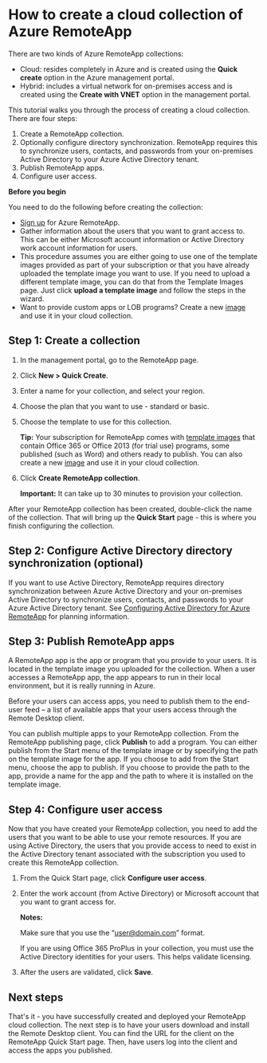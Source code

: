 <properties 
	pageTitle="How to create a cloud collection of Azure RemoteApp" 
	description="Learn how to create a deployment of Azure RemoteApp that saves data in the Azure cloud." 
	services="remoteapp" 
	documentationCenter="" 
	authors="lizap" 
	manager="mbaldwin" 
	editor=""/>

<tags 
	ms.service="remoteapp" 
	ms.workload="compute" 
	ms.tgt_pltfrm="na" 
	ms.devlang="na" 
	ms.topic="article" 
	ms.date="08/12/2015" 
	ms.author="elizapo"/>

# How to create a cloud collection of Azure RemoteApp

There are two kinds of Azure RemoteApp collections: 

- Cloud: resides completely in Azure and is created using the **Quick create** option in the Azure management portal.  
- Hybrid: includes a virtual network for on-premises access and is created using the **Create with VNET** option in the management portal.

This tutorial walks you through the process of creating a cloud collection. There are four steps: 

1.	Create a RemoteApp collection.
2.	Optionally configure directory synchronization. RemoteApp requires this to synchronize users, contacts, and passwords from your on-premises Active Directory to your Azure Active Directory tenant.
5.	Publish RemoteApp apps.
6.	Configure user access.

**Before you begin**

You need to do the following before creating the collection:

- [Sign up](http://azure.microsoft.com/services/remoteapp/) for Azure RemoteApp. 
- Gather information about the users that you want to grant access to. This can be either Microsoft account information or Active Directory work account information for users.
- This procedure assumes you are either going to use one of the template images provided as part of your subscription or that you have already uploaded the template image you want to use. If you need to upload a different template image, you can do that from the Template Images page. Just click **upload a template image** and follow the steps in the wizard. 
- Want to provide custom apps or LOB programs? Create a new [image](remoteapp-imageoptions.md) and use it in your cloud collection.

## Step 1: Create a collection ##



1. In the management portal, go to the RemoteApp page.
2. Click **New > Quick Create**.
3. Enter a name for your collection, and select your region.
4. Choose the plan that you want to use - standard or basic.
5. Choose the template to use for this collection. 

	**Tip:** Your subscription for RemoteApp comes with [template images](remoteapp-images.md) that contain Office 365 or Office 2013 (for trial use) programs, some published (such as Word) and others ready to publish. You can also create a new [image](remoteapp-imageoptions.md) and use it in your cloud collection.


1. Click **Create RemoteApp collection**.
	
	**Important:** It can take up to 30 minutes to provision your collection.

After your RemoteApp collection has been created, double-click the name of the collection. That will bring up the **Quick Start** page - this is where you finish configuring the collection.


## Step 2: Configure Active Directory directory synchronization (optional) ##

If you want to use Active Directory, RemoteApp requires directory synchronization between Azure Active Directory and your on-premises Active Directory to synchronize users,  contacts, and passwords to your Azure Active Directory tenant. See [Configuring Active Directory for Azure RemoteApp](remoteapp-ad.md) for planning information.

## Step 3: Publish RemoteApp apps ##

A RemoteApp app is the app or program that you provide to your users. It is located in the template image you uploaded for the collection. When a user accesses a RemoteApp app, the app appears to run in their local environment, but it is really running in Azure. 

Before your users can access apps, you need to publish them to the end-user feed – a list of available apps that your users access through the Remote Desktop client.
 
You can publish multiple apps to your RemoteApp collection. From the RemoteApp publishing page, click **Publish** to add a program. You can either publish from the Start menu of the template image or by specifying the path on the template image for the app. If you choose to add from the Start menu, choose the app to publish. If you choose to provide the path to the app, provide a name for the app and the path to where it is installed on the template image.

## Step 4: Configure user access ##

Now that you have created your RemoteApp collection, you need to add the users that you want to be able to use your remote resources. If you are using Active Directory, the users that you provide access to need to exist in the Active Directory tenant associated with the subscription you used to create this RemoteApp collection.

1.	From the Quick Start page, click **Configure user access**. 
2.	Enter the work account (from Active Directory) or Microsoft account that you want to grant access for.

	**Notes:** 

	Make sure that you use the “user@domain.com” format.

	If you are using Office 365 ProPlus in your collection, you must use the Active Directory identities for your users. This helps validate licensing. 

3.	After the users are validated, click **Save**.


## Next steps ##

That's it - you have successfully created and deployed your RemoteApp cloud collection. The next step is to have your users download and install the Remote Desktop client. You can find the URL for the client on the RemoteApp Quick Start page. Then, have users log into the client and access the apps you published.

 